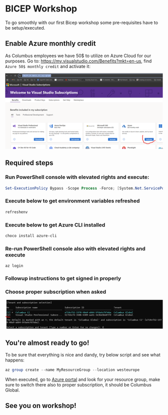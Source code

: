 # BICEP Workshop

To go smoothly with our first Bicep workshop some pre-requisites have to be setup/executed.

## Enable Azure monthly credit
As Columbus employees we have 50$ to utilize on Azure Cloud for our purposes. Go to: https://my.visualstudio.com/Benefits?mkt=en-us, find `Azure 50$ monthly credit` and activate it:

![](./img/activateAzure.png)

## Required steps
### Run PowerShell console with elevated rights and execute:
``` PowerShell
Set-ExecutionPolicy Bypass -Scope Process -Force; [System.Net.ServicePointManager]::SecurityProtocol = [System.Net.ServicePointManager]::SecurityProtocol -bor 3072; iex ((New-Object System.Net.WebClient).DownloadString('https://community.chocolatey.org/install.ps1'))
```
### Execute below to get environment variables refreshed
``` PowerShell
refreshenv
```
### Execute below to get Azure CLI installed
``` PowerShell
choco install azure-cli
```
### Re-run PowerShell console also with elevated rights and execute
```
az login
```
### Followup instructions to get signed in properly
### Choose proper subscription when asked
![](./img/subscription.png)
## You're almost ready to go!
To be sure that everything is nice and dandy, try below script and see what happens:
``` PowerShell
az group create --name MyResourceGroup --location westeurope
```
When executed, go to [Azure portal](https://portal.azure.com/) and look for your resource group, make sure to switch there also to proper subscription, it should be Columbus Global.
## See you on workshop!
